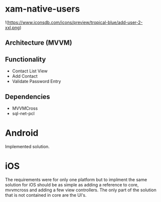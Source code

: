 # xam-native-users

!(https://www.iconsdb.com/icons/preview/tropical-blue/add-user-2-xxl.png)

## Architecture (MVVM)

## Functionality

- Contact List View
- Add Contact
- Validate Password Entry

## Dependencies

- MVVMCross
- sql-net-pcl

# Android

Implemented solution.

# iOS

The requirements were for only one platform but to implment the same solution for iOS should be as simple as adding a reference to core, mvvmcross and adding a few view controllers. The only part of the solution that is not contained in core are the UI's.




